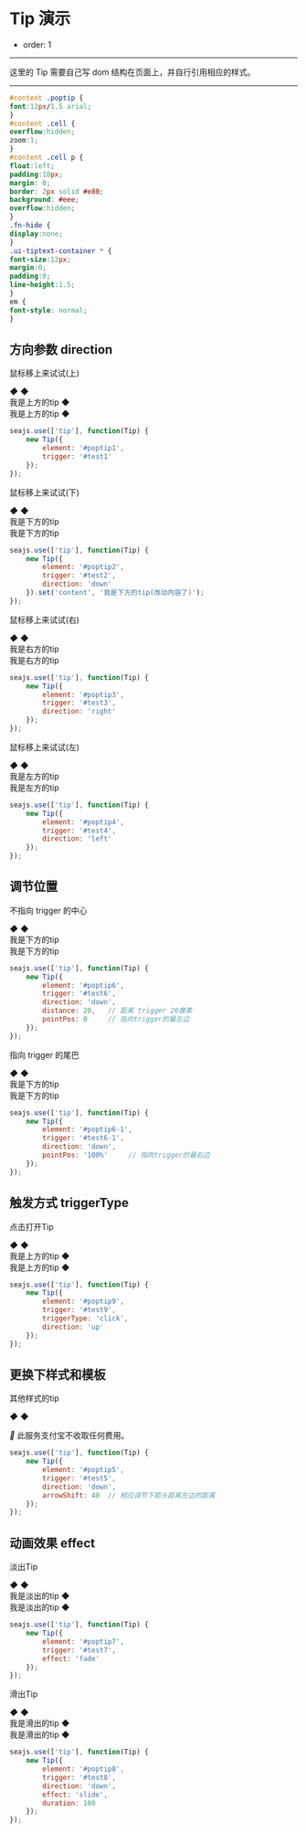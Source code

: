 # Tip 演示

- order: 1

---

这里的 Tip 需要自己写 dom 结构在页面上，并自行引用相应的样式。

---

`````css
#content .poptip {
font:12px/1.5 arial;
}
#content .cell {
overflow:hidden;
zoom:1;
}
#content .cell p {
float:left;
padding:10px;
margin: 0;
border: 2px solid #e80;
background: #eee;
overflow:hidden;
}
.fn-hide {
display:none;
}
.ui-tiptext-container * {
font-size:12px;
margin:0;
padding:0;
line-height:1.5;
}
em {
font-style: normal;
}
`````
<link rel="stylesheet" href="http://modules.spmjs.org/alice/poptip/1.0.0/poptip-debug.css" type="text/css" media="screen" charset="utf-8">
<link rel="stylesheet" href="http://modules.spmjs.org/alice/tiptext/1.0.0/tiptext-debug.css" type="text/css" media="screen" charset="utf-8">

## 方向参数 direction

<div class="cell">
    <p id="test1">鼠标移上来试试(上)</p>
</div>

<div class="examples">
<div class="ui-poptip fn-hide" id="poptip1">
    <div class="ui-poptip-shadow">
    <div class="ui-poptip-container">
        <div class="ui-poptip-arrow ui-poptip-arrow-7">
            <em>◆</em>
            <span>◆</span>
        </div>
        <div class="ui-poptip-content" data-role="content">
            <div>我是上方的tip ◆</div>
            <div>我是上方的tip ◆</div>
        </div>
    </div>
    </div>
</div>
</div>

````javascript
seajs.use(['tip'], function(Tip) {
    new Tip({
        element: '#poptip1',    
        trigger: '#test1'
    });
});
````

<div class="cell">
    <p id="test2">鼠标移上来试试(下)</p>
</div>

<div class="examples">
<div class="ui-poptip fn-hide" id="poptip2">
    <div class="ui-poptip-shadow">
    <div class="ui-poptip-container">
        <div class="ui-poptip-arrow ui-poptip-arrow-11">
            <em>◆</em>
            <span>◆</span>
        </div>
        <div class="ui-poptip-content" data-role="content">
            <div>我是下方的tip</div>
            <div>我是下方的tip</div>
        </div>
    </div>
    </div>
</div>
</div>

````javascript
seajs.use(['tip'], function(Tip) {
    new Tip({
        element: '#poptip2',
        trigger: '#test2',
        direction: 'down'
    }).set('content', '我是下方的tip(改动内容了)');
});
````

<div class="cell">
    <p id="test3">鼠标移上来试试(右)</p>
</div>

<div class="examples">
<div class="ui-poptip fn-hide" id="poptip3">
    <div class="ui-poptip-shadow">
    <div class="ui-poptip-container">
        <div class="ui-poptip-arrow ui-poptip-arrow-10">
            <em>◆</em>
            <span>◆</span>
        </div>
        <div class="ui-poptip-content" data-role="content">
            <div>我是右方的tip</div>
            <div>我是右方的tip</div>
        </div>
    </div>
    </div>
</div>
</div>

````javascript
seajs.use(['tip'], function(Tip) {
    new Tip({
        element: '#poptip3',
        trigger: '#test3',
        direction: 'right'
    });
});
````

<div class="cell">
    <p id="test4">鼠标移上来试试(左)</p>
</div>

<div class="examples">
<div class="ui-poptip fn-hide" id="poptip4">
    <div class="ui-poptip-shadow">
    <div class="ui-poptip-container">
        <div class="ui-poptip-arrow ui-poptip-arrow-2">
            <em>◆</em>
            <span>◆</span>
        </div>
        <div class="ui-poptip-content" data-role="content">
            <div>我是左方的tip</div>
            <div>我是左方的tip</div>
        </div>
    </div>
    </div>
</div>
</div>

````javascript
seajs.use(['tip'], function(Tip) {
    new Tip({
        element: '#poptip4',
        trigger: '#test4',
        direction: 'left'
    });
});
````

## 调节位置

<div class="cell">
    <p id="test6">不指向 trigger 的中心</p>
</div>

<div class="examples">
<div class="ui-poptip fn-hide" id="poptip6">
    <div class="ui-poptip-shadow">
    <div class="ui-poptip-container">
        <div class="ui-poptip-arrow ui-poptip-arrow-11">
            <em>◆</em>
            <span>◆</span>
        </div>
        <div class="ui-poptip-content" data-role="content">
            <div>我是下方的tip</div>
            <div>我是下方的tip</div>
        </div>
    </div>
    </div>
</div>
</div>

````javascript
seajs.use(['tip'], function(Tip) {
    new Tip({
        element: '#poptip6',
        trigger: '#test6',
        direction: 'down',
        distance: 20,   // 距离 trigger 20像素
        pointPos: 0     // 指向trigger的最左边
    });
});
````
<div class="cell">
    <p id="test6-1">指向 trigger 的尾巴</p>
</div>

<div class="examples">
<div class="ui-poptip fn-hide" id="poptip6-1">
    <div class="ui-poptip-shadow">
    <div class="ui-poptip-container">
        <div class="ui-poptip-arrow ui-poptip-arrow-11">
            <em>◆</em>
            <span>◆</span>
        </div>
        <div class="ui-poptip-content" data-role="content">
            <div>我是下方的tip</div>
            <div>我是下方的tip</div>
        </div>
    </div>
    </div>
</div>
</div>

````javascript
seajs.use(['tip'], function(Tip) {
    new Tip({
        element: '#poptip6-1',
        trigger: '#test6-1',
        direction: 'down',
        pointPos: '100%'     // 指向trigger的最右边
    });
});
````


## 触发方式 triggerType

<div class="cell">
    <p id="test9">点击打开Tip</p>
</div>

<div class="examples">
<div class="ui-poptip fn-hide" id="poptip9">
    <div class="ui-poptip-shadow">
    <div class="ui-poptip-container">
        <div class="ui-poptip-arrow ui-poptip-arrow-7">
            <em>◆</em>
            <span>◆</span>
        </div>
        <div class="ui-poptip-content" data-role="content">
            <div>我是上方的tip ◆</div>
            <div>我是上方的tip ◆</div>
        </div>
    </div>
    </div>
</div>
</div>

````javascript
seajs.use(['tip'], function(Tip) {
    new Tip({
        element: '#poptip9',
        trigger: '#test9',
        triggerType: 'click',
        direction: 'up'
    });
});
````

## 更换下样式和模板

<div class="cell">
    <p id="test5">其他样式的tip</p>
</div>

<div class="examples">
<div class="ui-tiptext-container ui-tiptext-container-message fn-hide" id="poptip5">
    <div class="ui-tiptext-arrow ui-tiptext-arrowup">
        <em>◆</em>
        <span>◆</span>
    </div>
    <p class="ui-tiptext ui-tiptext-message">
        <i class="ui-tiptext-icon iconfont" title="提示">&#xF046;</i>
        此服务支付宝不收取任何费用。
    </p>
</div>
</div>

````javascript
seajs.use(['tip'], function(Tip) {
    new Tip({
        element: '#poptip5',
        trigger: '#test5',
        direction: 'down',
        arrowShift: 40  // 相应调节下箭头距离左边的距离
    });
});
````

## 动画效果 effect

<div class="cell">
    <p id="test7">淡出Tip</p>
</div>

<div class="ui-poptip fn-hide" id="poptip7">
    <div class="ui-poptip-shadow">
    <div class="ui-poptip-container">
        <div class="ui-poptip-arrow ui-poptip-arrow-7">
            <em>◆</em>
            <span>◆</span>
        </div>
        <div class="ui-poptip-content" data-role="content">
            <div>我是淡出的tip ◆</div>
            <div>我是淡出的tip ◆</div>
        </div>
    </div>
    </div>
</div>

````javascript
seajs.use(['tip'], function(Tip) {
    new Tip({
        element: '#poptip7',    
        trigger: '#test7',
        effect: 'fade'
    });
});
````

<div class="cell">
    <p id="test8">滑出Tip</p>
</div>

<div class="ui-poptip fn-hide" id="poptip8">
    <div class="ui-poptip-shadow">
    <div class="ui-poptip-container">
        <div class="ui-poptip-arrow ui-poptip-arrow-11">
            <em>◆</em>
            <span>◆</span>
        </div>
        <div class="ui-poptip-content" data-role="content">
            <div>我是滑出的tip ◆</div>
            <div>我是滑出的tip ◆</div>
        </div>
    </div>
    </div>
</div>

````javascript
seajs.use(['tip'], function(Tip) {
    new Tip({
        element: '#poptip8',
        trigger: '#test8',
        direction: 'down',
        effect: 'slide',
        duration: 100
    });
});
````
